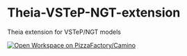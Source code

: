# Theia-VSTeP-NGT-extension
Theia extension for VSTeP/NGT models

[![Open Workspace on PizzaFactory/Camino](https://camino.pizzafactory.jp/with-camino.png)](https://che-banco.camino.pizzafactory.jp/f?url=https://raw.githubusercontent.com/opentestmodeling/Theia-VSTeP-NGT-extension/master/che-theia.devfile.yaml)
